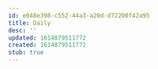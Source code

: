 ```yaml
---
id: e048e398-c552-44a3-a20d-d72200f42a95
title: Daily
desc: ''
updated: 1614879511772
created: 1614879511772
stub: true
---
```



